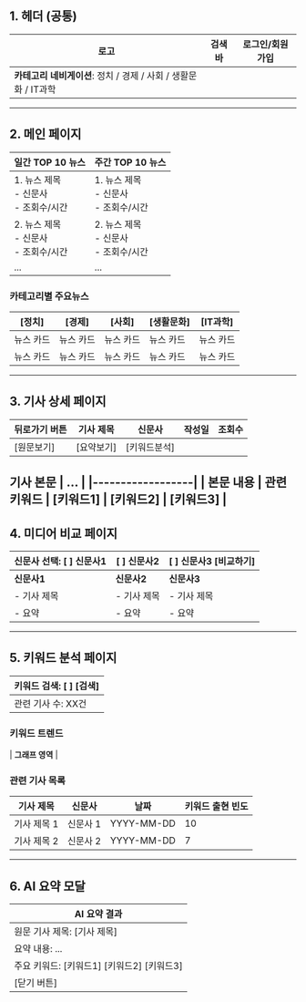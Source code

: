 ## 1. 헤더 (공통)
| 로고               | 검색바                   | 로그인/회원가입      |
|--------------------|--------------------------|----------------------|
| **카테고리 네비게이션**: 정치 / 경제 / 사회 / 생활문화 / IT과학 |
---
## 2. 메인 페이지
| 일간 TOP 10 뉴스                 | 주간 TOP 10 뉴스               |
|-----------------------------------|---------------------------------|
| 1. 뉴스 제목<br>- 신문사<br>- 조회수/시간 | 1. 뉴스 제목<br>- 신문사<br>- 조회수/시간 |
| 2. 뉴스 제목<br>- 신문사<br>- 조회수/시간 | 2. 뉴스 제목<br>- 신문사<br>- 조회수/시간 |
| ...                               | ...                             |
### 카테고리별 주요뉴스
| [정치]       | [경제]       | [사회]       | [생활문화]   | [IT과학]    |
|--------------|--------------|--------------|--------------|-------------|
| 뉴스 카드    | 뉴스 카드    | 뉴스 카드    | 뉴스 카드    | 뉴스 카드   |
| 뉴스 카드    | 뉴스 카드    | 뉴스 카드    | 뉴스 카드    | 뉴스 카드   |
---
## 3. 기사 상세 페이지
| **뒤로가기 버튼** | 기사 제목            | 신문사 | 작성일 | 조회수 |
|-------------------|----------------------|--------|--------|--------|
| [원문보기]        | [요약보기]          | [키워드분석] |       |        |
**기사 본문**
| ... |
|------------------|
| 본문 내용        |
**관련 키워드**
| [키워드1] | [키워드2] | [키워드3] |
---
## 4. 미디어 비교 페이지
| **신문사 선택**: [ ] 신문사1 | [ ] 신문사2 | [ ] 신문사3 [비교하기] |
|-----------------------------|-----------------------------|-----------------------------|
| **신문사1**                | **신문사2**                | **신문사3**                |
| - 기사 제목                | - 기사 제목                | - 기사 제목                |
| - 요약                     | - 요약                     | - 요약                     |
---
## 5. 키워드 분석 페이지
| **키워드 검색**: [ ] [검색] |
|-----------------------------|
| 관련 기사 수: XX건          |
### 키워드 트렌드
| **그래프 영역**             |
### 관련 기사 목록
| 기사 제목      | 신문사       | 날짜         | 키워드 출현 빈도 |
|----------------|--------------|--------------|-------------------|
| 기사 제목 1    | 신문사 1     | YYYY-MM-DD   | 10                |
| 기사 제목 2    | 신문사 2     | YYYY-MM-DD   | 7                 |
---
## 6. AI 요약 모달
| **AI 요약 결과**            |
|-----------------------------|
| 원문 기사 제목: [기사 제목] |
| 요약 내용: ...             |
| 주요 키워드: [키워드1] [키워드2] [키워드3] |
| [닫기 버튼]                |